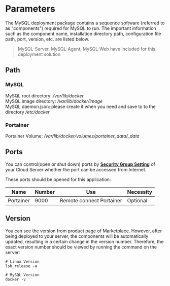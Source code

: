 # Parameters

The MySQL deployment package contains a sequence software (referred to as "components") required for MySQL to run. The important information such as the component name, installation directory path, configuration file path, port, version, etc. are listed below.

> MySQL-Server, MySQL-Agent, MySQL-Web have included for this deployment solution

## Path

### MySQL

MySQL root directory: */var/lib/docker*  
MySQL image directory: */var/lib/docker/image*   
MySQL daemon.json: please create it when you need and save to to the directory */etc/docker*   

### Portainer

Portainer Volume: */var/lib/docker/volumes/portainer_data/_data*    

## Ports

You can control(open or shut down) ports by **[Security Group Setting](https://support.websoft9.com/docs/faq/tech-instance.html)** of your Cloud Server whether the port can be accessed from Internet.

These ports should be opened for this application:

| Name | Number | Use |  Necessity |
| --- | --- | --- | --- |
| Portainer | 9000 | Remote connect Portainer | Optional |

## Version

You can see the version from product page of Marketplace. However, after being deployed to your server, the components will be automatically updated, resulting in a certain change in the version number. Therefore, the exact version number should be viewed by running the command on the server:

```shell
# Linux Version
lsb_release -a

# MySQL Version
docker -v
```